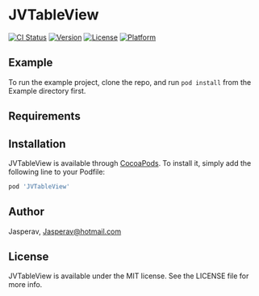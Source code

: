 # JVTableView

[![CI Status](https://img.shields.io/travis/Jasperav/JVTableView.svg?style=flat)](https://travis-ci.org/Jasperav/JVTableView)
[![Version](https://img.shields.io/cocoapods/v/JVTableView.svg?style=flat)](https://cocoapods.org/pods/JVTableView)
[![License](https://img.shields.io/cocoapods/l/JVTableView.svg?style=flat)](https://cocoapods.org/pods/JVTableView)
[![Platform](https://img.shields.io/cocoapods/p/JVTableView.svg?style=flat)](https://cocoapods.org/pods/JVTableView)

## Example

To run the example project, clone the repo, and run `pod install` from the Example directory first.

## Requirements

## Installation

JVTableView is available through [CocoaPods](https://cocoapods.org). To install
it, simply add the following line to your Podfile:

```ruby
pod 'JVTableView'
```

## Author

Jasperav, Jasperav@hotmail.com

## License

JVTableView is available under the MIT license. See the LICENSE file for more info.
